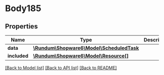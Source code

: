 # Body185

## Properties
Name | Type | Description | Notes
------------ | ------------- | ------------- | -------------
**data** | [**\Rundum\Shopware6\Model\ScheduledTask**](ScheduledTask.md) |  | [optional] 
**included** | [**\Rundum\Shopware6\Model\Resource[]**](Resource.md) |  | [optional] 

[[Back to Model list]](../../README.md#documentation-for-models) [[Back to API list]](../../README.md#documentation-for-api-endpoints) [[Back to README]](../../README.md)

